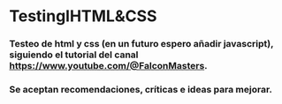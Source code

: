 # TestinglHTML&CSS
### Testeo de html y css (en un futuro espero añadir javascript), siguiendo el tutorial del canal https://www.youtube.com/@FalconMasters.
### Se aceptan recomendaciones, críticas e ideas para mejorar.
